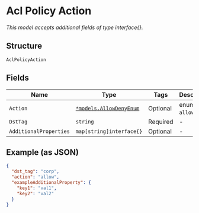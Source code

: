 
# Acl Policy Action

*This model accepts additional fields of type interface{}.*

## Structure

`AclPolicyAction`

## Fields

| Name | Type | Tags | Description |
|  --- | --- | --- | --- |
| `Action` | [`*models.AllowDenyEnum`](../../doc/models/allow-deny-enum.md) | Optional | enum: `allow`, `deny` |
| `DstTag` | `string` | Required | - |
| `AdditionalProperties` | `map[string]interface{}` | Optional | - |

## Example (as JSON)

```json
{
  "dst_tag": "corp",
  "action": "allow",
  "exampleAdditionalProperty": {
    "key1": "val1",
    "key2": "val2"
  }
}
```

